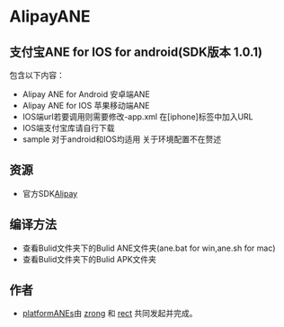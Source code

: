 ﻿AlipayANE
=========

## 支付宝ANE  for IOS for android(SDK版本 1.0.1)
包含以下内容：
* Alipay ANE for Android 安卓端ANE
* Alipay ANE for IOS 苹果移动端ANE
* IOS端url若要调用则需要修改-app.xml 在[iphone]标签中加入URL
* IOS端支付宝库请自行下载
* sample 对于android和IOS均适用 关于环境配置不在赘述

## 资源

* 官方SDK[Alipay](http://club.alipay.com/read-htm-tid-9976972.html) 

## 编译方法
* 查看Bulid文件夹下的Bulid ANE文件夹(ane.bat for win,ane.sh for mac)
* 查看Bulid文件夹下的Bulid APK文件夹

## 作者

* [platformANEs](https://github.com/platformanes)由 [zrong](http://zengrong.net) 和 [rect](http://www.shadowkong.com/) 共同发起并完成。

